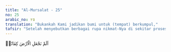 ```yaml
---
title: "Al-Mursalat - 25"
no: 25
arabic_no: ٢٥
translation: "Bukankah Kami jadikan bumi untuk (tempat) berkumpul,"
tafsir: "Setelah menyebutkan berbagai rupa nikmat-Nya di sekitar proses kejadian manusia, maka dalam ayat ini, Allah mengajak manusia memperhatikan dengan seksama terhadap nikmat-Nya yang ada di cakrawala ini. Hal ini diungkapkan Allah dengan kalimat pertanyaan, \"Bukankah Kami telah menciptakan bumi yang terhampar dan terbentang begitu luas sebagai tempat berkumpul dan tempat hidup bersama-sama mencari penghidupan.\n\nSecara saintifik, planet bumi ini beserta atmosfernya telah diciptakan Allah dengan benar dan tepat. Bumi kita dan atmosfernya mengandung substansi atau materi yang mendukung adanya proses kehidupan, antara lain adanya gas nitrogen (N2) yang tak berbahaya bagi makhluk hidup, namun sangat dibutuhkan untuk timbulnya suatu proses kehidupan, dan gas oksigen (O2), yang sangat dibutuhkan dalam kelangsungan kehidupan semua makhluk hidup. Oleh sebab itu, di bumi semua kehidupan berkumpul (lebih detail lihat Al-Qur'an dan Tafsirnya Jilid 5 Surah Ibrahim/14:19)."
---
```


اَلَمْ نَجْعَلِ الْاَرْضَ كِفَاتًاۙ
